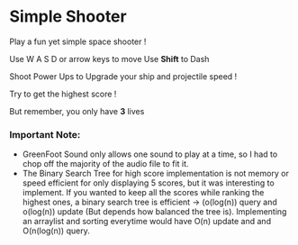 # Simple Shooter
Play a fun yet simple space shooter !

Use W A S D or arrow keys to move
Use **Shift** to Dash

Shoot Power Ups to Upgrade your ship and projectile speed !

Try to get the highest score !

But remember, you only have **3** lives

### Important Note: 
* GreenFoot Sound only allows one sound to play at a time, so I had to chop off the majority of the audio file to fit it.
* The Binary Search Tree for high score implementation is not memory or speed efficient for only displaying 5 scores, but it was interesting to implement. If you wanted to keep all the scores while ranking the highest ones, a binary search tree is efficient -> (o(log(n)) query and o(log(n)) update (But depends how balanced the tree is). Implementing an arraylist and sorting everytime would have O(n) update and and O(n(log(n)) query.
